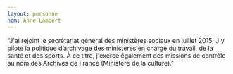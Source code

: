 ```yaml
---
layout: personne
nom: Anne Lambert
---
```


"J'ai rejoint le secrétariat général des ministères sociaux
en juillet 2015. J'y pilote la politique d’archivage des ministères
en charge du travail, de la santé et des sports. À ce titre, j'exerce
également des missions de contrôle au nom des Archives de
France (Ministère de la culture)."